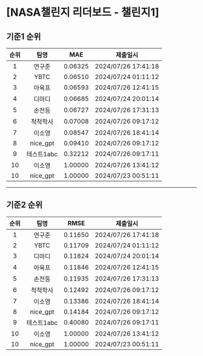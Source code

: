 # [NASA챌린지 리더보드 - 챌린지1]
## 기준1 순위
| 순위 | 팀명 | MAE | 제출일시 |
|:----:|:----:|:-----:|:----:|
| 1 | 연구준 | 0.06325 | 2024/07/26 17:41:18 |
| 2 | YBTC | 0.06510 | 2024/07/24 01:11:12 |
| 3 | 아육프 | 0.06593 | 2024/07/26 12:41:15 |
| 4 | 디마디 | 0.06685 | 2024/07/24 20:01:14 |
| 5 | 손전등 | 0.06727 | 2024/07/26 17:31:13 |
| 6 | 척척학사 | 0.07008 | 2024/07/26 09:17:12 |
| 7 | 이소영 | 0.08547 | 2024/07/26 18:41:14 |
| 8 | nice_gpt | 0.09410 | 2024/07/26 09:17:12 |
| 9 | 테스트1abc | 0.32212 | 2024/07/26 09:17:11 |
| 10 | 이소영 | 1.00000 | 2024/07/26 13:41:12 |
| 10 | nice_gpt | 1.00000 | 2024/07/23 00:51:11 |
___
## 기준2 순위
| 순위 | 팀명 | RMSE | 제출일시 |
|:----:|:----:|:-----:|:----:|
| 1 | 연구준 | 0.11650 | 2024/07/26 17:41:18 |
| 2 | YBTC | 0.11709 | 2024/07/24 01:11:12 |
| 3 | 디마디 | 0.11824 | 2024/07/24 20:01:14 |
| 4 | 아육프 | 0.11846 | 2024/07/26 12:41:15 |
| 5 | 손전등 | 0.11935 | 2024/07/26 17:31:13 |
| 6 | 척척학사 | 0.12492 | 2024/07/26 09:17:12 |
| 7 | 이소영 | 0.13386 | 2024/07/26 18:41:14 |
| 8 | nice_gpt | 0.14184 | 2024/07/26 09:17:12 |
| 9 | 테스트1abc | 0.40080 | 2024/07/26 09:17:11 |
| 10 | 이소영 | 1.00000 | 2024/07/26 13:41:12 |
| 10 | nice_gpt | 1.00000 | 2024/07/23 00:51:11 |

